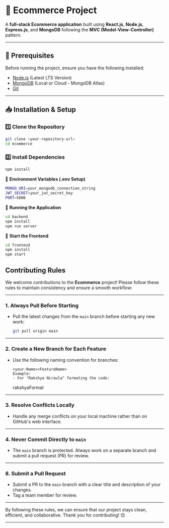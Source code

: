 # 🛒 Ecommerce Project

A **full-stack Ecommerce application** built using **React.js**, **Node.js**, **Express.js**, and **MongoDB**  following the **MVC (Model-View-Controller)** pattern.

---

## 📌 Prerequisites

Before running the project, ensure you have the following installed:

- [Node.js](https://nodejs.org/) (Latest LTS Version)
- [MongoDB](https://www.mongodb.com/) (Local or Cloud - MongoDB Atlas)
- [Git](https://git-scm.com/)

---

## 📥 Installation & Setup

### 1️⃣ **Clone the Repository**
```sh
git clone <your-repository-url>
cd ecommerce
```
### 2️⃣ **Install Dependencies**
```sh
npm install
```
🔑 **Environment Variables (.env Setup)**
```sh
MONGO_URI=your_mongodb_connection_string
JWT_SECRET=your_jwt_secret_key
PORT=5000
```
🚀 **Running the Application**
```sh
cd backend
npm install
npm run server
```


🔹 **Start the Frontend**
```sh
cd frontend
npm install
npm start
```

## Contributing Rules

We welcome contributions to the **Ecommerce** project!
Please follow these rules to maintain consistency and ensure a smooth workflow:

---

### 1. Always Pull Before Starting
- Pull the latest changes from the `main` branch before starting any new work:
  ```bash
  git pull origin main
  ```

---

### 2. Create a New Branch for Each Feature
- Use the following naming convention for branches:  
  ```
  <your-Name><FeatureName>
  Example:
  - For "Rakshya Niraula" formating the code:
    ```
    rakshyaFormat
    

---

### 3. Resolve Conflicts Locally
- Handle any merge conflicts on your local machine rather than on GitHub's web interface.

---

### 4. Never Commit Directly to `main`
- The `main` branch is protected. Always work on a separate branch and submit a pull request (PR) for review.

---






### 8. Submit a Pull Request
- Submit a PR to the `main` branch with a clear title and description of your changes.
- Tag a team member for review.

---

By following these rules, we can ensure that our project stays clean, efficient, and collaborative. Thank you for contributing! 😊

---


